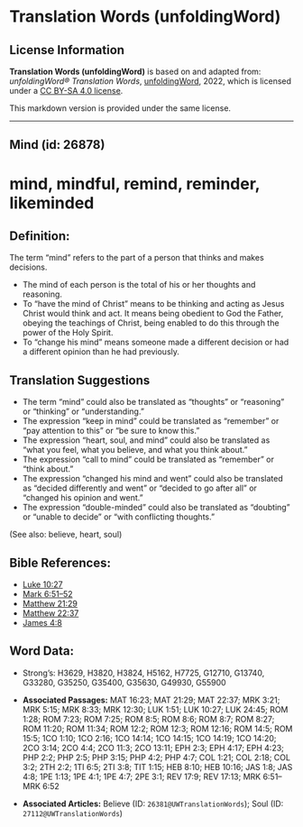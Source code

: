 # Translation Words (unfoldingWord)

## License Information

**Translation Words (unfoldingWord)** is based on and adapted from: _unfoldingWord® Translation Words_, [unfoldingWord](https://unfoldingword.org/utw), 2022, which is licensed under a [CC BY-SA 4.0 license](https://creativecommons.org/licenses/by-sa/4.0/legalcode.en).

This markdown version is provided under the same license.



--------------------------------

## Mind (id: 26878)

mind, mindful, remind, reminder, likeminded
===========================================

Definition:
-----------

The term “mind” refers to the part of a person that thinks and makes decisions.

* The mind of each person is the total of his or her thoughts and reasoning.
* To “have the mind of Christ” means to be thinking and acting as Jesus Christ would think and act. It means being obedient to God the Father, obeying the teachings of Christ, being enabled to do this through the power of the Holy Spirit.
* To “change his mind” means someone made a different decision or had a different opinion than he had previously.

Translation Suggestions
-----------------------

* The term “mind” could also be translated as “thoughts” or “reasoning” or “thinking” or “understanding.”
* The expression “keep in mind” could be translated as “remember” or “pay attention to this” or “be sure to know this.”
* The expression “heart, soul, and mind” could also be translated as “what you feel, what you believe, and what you think about.”
* The expression “call to mind” could be translated as “remember” or “think about.”
* The expression “changed his mind and went” could also be translated as “decided differently and went” or “decided to go after all” or “changed his opinion and went.”
* The expression “double\-minded” could also be translated as “doubting” or “unable to decide” or “with conflicting thoughts.”

(See also: believe, heart, soul)

Bible References:
-----------------

* [Luke 10:27](https://ref.ly/Luke10:27)
* [Mark 6:51–52](https://ref.ly/Mark6:51-Mark6:52)
* [Matthew 21:29](https://ref.ly/Matt21:29)
* [Matthew 22:37](https://ref.ly/Matt22:37)
* [James 4:8](https://ref.ly/Jas4:8)

Word Data:
----------

* Strong’s: H3629, H3820, H3824, H5162, H7725, G12710, G13740, G33280, G35250, G35400, G35630, G49930, G55900

* **Associated Passages:** MAT 16:23; MAT 21:29; MAT 22:37; MRK 3:21; MRK 5:15; MRK 8:33; MRK 12:30; LUK 1:51; LUK 10:27; LUK 24:45; ROM 1:28; ROM 7:23; ROM 7:25; ROM 8:5; ROM 8:6; ROM 8:7; ROM 8:27; ROM 11:20; ROM 11:34; ROM 12:2; ROM 12:3; ROM 12:16; ROM 14:5; ROM 15:5; 1CO 1:10; 1CO 2:16; 1CO 14:14; 1CO 14:15; 1CO 14:19; 1CO 14:20; 2CO 3:14; 2CO 4:4; 2CO 11:3; 2CO 13:11; EPH 2:3; EPH 4:17; EPH 4:23; PHP 2:2; PHP 2:5; PHP 3:15; PHP 4:2; PHP 4:7; COL 1:21; COL 2:18; COL 3:2; 2TH 2:2; 1TI 6:5; 2TI 3:8; TIT 1:15; HEB 8:10; HEB 10:16; JAS 1:8; JAS 4:8; 1PE 1:13; 1PE 4:1; 1PE 4:7; 2PE 3:1; REV 17:9; REV 17:13; MRK 6:51–MRK 6:52
* **Associated Articles:** Believe (ID: `26381@UWTranslationWords`); Soul (ID: `27112@UWTranslationWords`)

